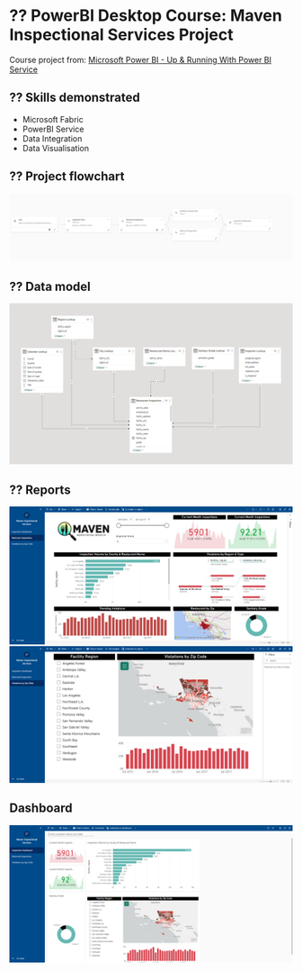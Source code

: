 # ?? PowerBI Desktop Course: Maven Inspectional Services Project
Course project from: [Microsoft Power BI - Up & Running With Power BI Service](https://www.udemy.com/course/power-bi-service/)
## ?? Skills demonstrated
- Microsoft Fabric
- PowerBI Service
- Data Integration
- Data Visualisation
## ?? Project flowchart
![alt text](/Lineage%20View.PNG)
## ?? Data model
![alt text](/Data%20Model.PNG)
## ?? Reports
![alt text](/Report%201.PNG)
![alt text](/Report%202.PNG)
## Dashboard
![alt text](/Dashboard.PNG)